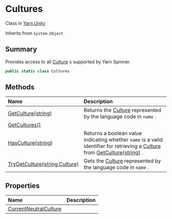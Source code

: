 # Cultures

Class in [Yarn.Unity](/docs/api/csharp/yarn.unity.md)

Inherits from `System.Object`

## Summary


Provides access to all  [Culture](yarn.unity.culture.md) s supported by Yarn Spinner.


```csharp
public static class Cultures
```

## Methods

|Name|Description|
|:---|:---|
|[GetCulture(string)](/docs/api/csharp/yarn.unity.cultures.getculture.md)|Returns the  [Culture](yarn.unity.culture.md)  represented by the language code in  `name` .|
|[GetCultures()](/docs/api/csharp/yarn.unity.cultures.getcultures.md)||
|[HasCulture(string)](/docs/api/csharp/yarn.unity.cultures.hasculture.md)|Returns a boolean value indicating whether  `name`  is a valid identifier for retrieving a  [Culture](yarn.unity.culture.md)  from [GetCulture(string)](yarn.unity.cultures.getculture.md) .|
|[TryGetCulture(string,Culture)](/docs/api/csharp/yarn.unity.cultures.trygetculture.md)|Gets the  [Culture](yarn.unity.culture.md)  represented by the language code in `name` .|

## Properties

|Name|Description|
|:---|:---|
|[CurrentNeutralCulture](/docs/api/csharp/yarn.unity.cultures.currentneutralculture.md)||

